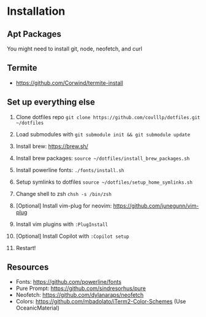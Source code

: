 # Installation

## Apt Packages
You might need to install git, node, neofetch, and curl

## Termite
- https://github.com/Corwind/termite-install


## Set up everything else
1. Clone dotfiles repo `git clone https://github.com/covlllp/dotfiles.git ~/dotfiles`

2. Load submodules with `git submodule init && git submodule update`

3. Install brew: https://brew.sh/

4. Install brew packages: `source ~/dotfiles/install_brew_packages.sh`

4. Install powerline fonts: `./fonts/install.sh`

5. Setup symlinks to dotfiles `source ~/dotfiles/setup_home_symlinks.sh`

6. Change shell to zsh `chsh -s /bin/zsh`

7. [Optional] Install vim-plug for neovim: https://github.com/junegunn/vim-plug

7. Install vim plugins with `:PlugInstall`

8. [Optional] Install Copilot with `:Copilot setup`

8. Restart!

## Resources
- Fonts: https://github.com/powerline/fonts
- Pure Prompt: https://github.com/sindresorhus/pure
- Neofetch: https://github.com/dylanaraps/neofetch
- Colors: https://github.com/mbadolato/iTerm2-Color-Schemes (Use OceanicMaterial)
